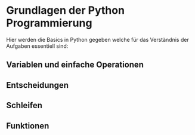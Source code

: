 # Grundlagen der Python Programmierung

Hier werden die Basics in Python gegeben welche für das Verständnis der Aufgaben essentiell sind:

## Variablen und einfache Operationen

## Entscheidungen

## Schleifen

## Funktionen 

